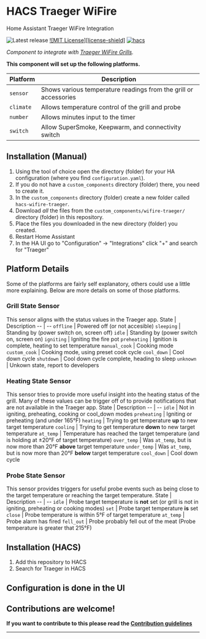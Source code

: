 # HACS Traeger WiFire
Home Assistant Traeger WiFire Integration 

![Latest release](https://img.shields.io/github/v/release/johnvoipguy/hacs-Traeger-WiFire)
[![MIT License][license-shield]](https://github.com/johnvoipguy/hacs-Traeger-WiFire/blob/main/LICENSE)
[![hacs][hacsbadge]][hacs]

_Component to integrate with [Traeger WiFire Grills][traeger]._

**This component will set up the following platforms.**

Platform | Description
-- | --
`sensor` | Shows various temperature readings from the grill or accessories
`climate` | Allows temperature control of the grill and probe
`number` | Allows minutes input to the timer
`switch` | Allow SuperSmoke, Keepwarm, and connectivity switch

## Installation (Manual)

1. Using the tool of choice open the directory (folder) for your HA configuration (where you find `configuration.yaml`).
2. If you do not have a `custom_components` directory (folder) there, you need to create it.
3. In the `custom_components` directory (folder) create a new folder called `hacs-wifire-traeger`.
4. Download _all_ the files from the `custom_components/wifire-traeger/` directory (folder) in this repository.
5. Place the files you downloaded in the new directory (folder) you created.
6. Restart Home Assistant
7. In the HA UI go to "Configuration" -> "Integrations" click "+" and search for "Traeger"

## Platform Details
Some of the platforms are fairly self explanatory, others could use a little more explaining. Below are more details on some of those platforms.
### Grill State Sensor
This sensor aligns with the status values in the Traeger app.
State | Description
-- | --
`offline` | Powered off (or not accesible)
`sleeping` | Standing by (power switch on, screen off)
`idle` | Standing by (power switch on, screen on)
`igniting` | Igniting the fire pot
`preheating` | Ignition is complete, heating to set temperature
`manual_cook` | Cooking mode
`custom_cook` | Cooking mode, using preset cook cycle
`cool_down` | Cool down cycle
`shutdown` | Cool down cycle complete, heading to sleep
`unknown` | Unkown state, report to developers

### Heating State Sensor
This sensor tries to provide more useful insight into the heating status of the grill. Many of these values can be trigger off of to provide notifications that are not available in the Traeger app.
State | Description
-- | --
`idle` | Not in igniting, preheating, cooking or cool_down modes
`preheating` | Igniting or preheating (and under 165°F)
`heating` | Trying to get temperature **up** to new target temperature
`cooling` | Trying to get temperature **down** to new target temperature
`at_temp` | Temperature has reached the target temperature (and is holding at ±20°F of target temperature)
`over_temp` | Was `at_temp`, but is now more than 20°F **above** target temperature
`under_temp` | Was `at_temp`, but is now more than 20°F **below** target temperature
`cool_down` | Cool down cycle

### Probe State Sensor
This sensor provides triggers for useful probe events such as being close to the target temperature or reaching the target temperature.
State | Description
-- | --
`idle` | Probe target temperature is **not** set (or grill is not in igniting, preheating or cooking modes)
`set` | Probe target temperature **is** set
`close` | Probe temperature is within 5°F of target temperature
`at_temp` | Probe alarm has fired
`fell_out` | Probe probably fell out of the meat (Probe temperature is greater that 215°F)

## Installation (HACS)

1. Add this repository to HACS
2. Search for Traeger in HACS

## Configuration is done in the UI

<!---->

## Contributions are welcome!

**If you want to contribute to this please read the [Contribution guidelines](CONTRIBUTING.md)**

***

[traeger]: https://www.traegergrills.com/
[hacs]: https://github.com/custom-components/hacs
[hacsbadge]: https://img.shields.io/badge/HACS-Custom-orange.svg?style=for-the-badge
[releases-shield]: https://img.shields.io/github/v/release/johnvoipguy/hacs-Traeger-WiFire.svg?style=for-the-badge
[releases]: https://img.shields.io/github/v/release/johnvoipguy/hacs-Traeger-WiFire/releases